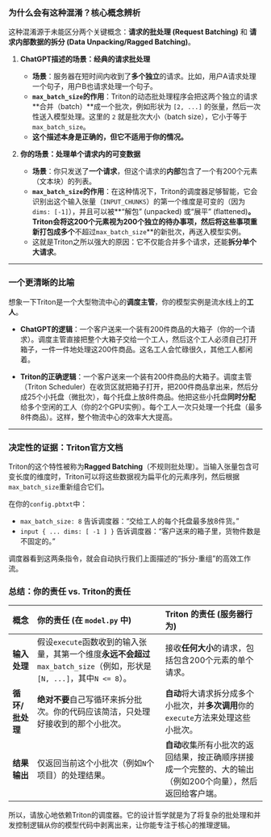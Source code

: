 ### 为什么会有这种混淆？核心概念辨析

这种混淆源于未能区分两个关键概念：**请求的批处理 (Request Batching)** 和 **请求内部数据的拆分 (Data Unpacking/Ragged Batching)**。

1.  **ChatGPT描述的场景：经典的请求批处理**
    * **场景**：服务器在短时间内收到了**多个独立**的请求。比如，用户A请求处理一个句子，用户B也请求处理一个句子。
    * **`max_batch_size`的作用**：Triton的动态批处理程序会把这两个独立的请求**合并（batch）**成一个批次，例如形状为 `[2, ...]` 的张量，然后一次性送入模型处理。这里的 `2` 就是批次大小（batch size），它小于等于`max_batch_size`。
    * **这个描述本身是正确的，但它不适用于你的情况。**

2.  **你的场景：处理单个请求内的可变数据**
    * **场景**：你只发送了**一个请求**，但这个请求的**内部**包含了一个有200个元素（文本块）的列表。
    * **`max_batch_size`的作用**：在这种情况下，Triton的调度器足够智能，它会识别出这个输入张量（`INPUT_CHUNKS`）的第一个维度是可变的（因为`dims: [-1]`），并且可以被**“解包” (unpacked) 或“展平” (flattened)**。Triton会将这200个元素视为200个独立的待办事项，然后将这些事项重新打包成多个**不超过`max_batch_size`**的新批次，再送入模型实例。
    * 这就是Triton之所以强大的原因：它不仅能合并多个请求，还能**拆分单个大请求**。

---

### 一个更清晰的比喻

想象一下Triton是一个大型物流中心的**调度主管**，你的模型实例是流水线上的**工人**。

* **ChatGPT的逻辑**：一个客户送来一个装有200件商品的大箱子（你的一个请求）。调度主管直接把整个大箱子交给一个工人，然后这个工人必须自己打开箱子，一件一件地处理这200件商品。这名工人会忙碌很久，其他工人都闲着。

* **Triton的正确逻辑**：一个客户送来一个装有200件商品的大箱子。调度主管（Triton Scheduler）在收货区就把箱子打开，把200件商品拿出来，然后分成25个小托盘（微批次），每个托盘上放8件商品。他把这些小托盘**同时分配**给多个空闲的工人（你的2个GPU实例）。每个工人一次只处理一个托盘（最多8件商品）。这样，整个物流中心的效率大大提高。

---

### 决定性的证据：Triton官方文档

Triton的这个特性被称为**Ragged Batching**（不规则批处理）。当输入张量包含可变长度的维度时，Triton可以将这些数据视为扁平化的元素序列，然后根据`max_batch_size`重新组合它们。

在你的`config.pbtxt`中：
* `max_batch_size: 8` 告诉调度器：“交给工人的每个托盘最多放8件货。”
* `input { ... dims: [ -1 ] }` 告诉调度器：“客户送来的箱子里，货物件数是不固定的。”

调度器看到这两条指令，就会自动执行我们上面描述的“拆分-重组”的高效工作流。

### 总结：你的责任 vs. Triton的责任

| 概念 | 你的责任 (在 `model.py` 中) | Triton 的责任 (服务器行为) |
| :--- | :--- | :--- |
| **输入处理** | 假设`execute`函数收到的输入张量，其第一个维度**永远不会超过**`max_batch_size`（例如，形状是`[N, ...]`，其中`N <= 8`）。 | 接收**任何大小**的请求，包括包含200个元素的单个请求。 |
| **循环/批处理** | **绝对不要**自己写循环来拆分批次。你的代码应该简洁，只处理好接收到的那个小批次。 | **自动**将大请求拆分成多个小批次，并**多次调用**你的`execute`方法来处理这些小批次。 |
| **结果输出** | 仅返回当前这个小批次（例如`N`个项目）的处理结果。 | **自动**收集所有小批次的返回结果，按正确顺序拼接成一个完整的、大的输出（例如200个向量），然后返回给客户端。 |

所以，请放心地依赖Triton的调度器。它的设计哲学就是为了将复杂的批处理和并发控制逻辑从你的模型代码中剥离出来，让你能专注于核心的推理逻辑。